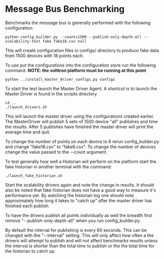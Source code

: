 # Message Bus Benchmarking

Benchmarks the message bus is generally performed with the following configuration:

    python config_builder.py --count=1500 --publish-only-depth-all --scalability-test fake fake18.csv null

This will create configuration files in configs/ directory to produce fake data from 1500 devices with 18 points each.

To use put the configurations into the configuration store run the following command. **NOTE: the volttron platform must be running at this point**

````
python ../install_master_driver_configs.py configs
````

To start the test launch the Master Driver Agent. A shortcut is to launch the Master Driver is found in the scripts directory

````
cd ..
./launch_drivers.sh
````    

This will launch the master driver using the configurations created earlier. The MasterDriver will publish 5 sets of 1500 device "all" publishes and time the results. After 5 publishes have finished the master driver will print the average time and quit.

To change the number of points on each device to 6 rerun config_builder.py and change "fake18.csv" to "fake6.csv". To change the number of devices change the value passed to the --count argument.

To test generally how well a Historian will perform on the platform start the fake historian in another terminal with the command:

    ./launch_fake_historian.sh

Start the scalability drivers again and note the change in results. It should also be noted that fake historian does not have a good way to measure it's performance yet. By watching the historian log one should note approximately how long it takes to "catch up" after the master driver has finished each publish.

To have the drivers publish all points individually as well the breadth first remove "--publish-only-depth-all" when you run config_builder.py.

By default the interval for publishing is every 60 seconds. This can be changed with the "--interval" setting. This will only affect how often a the drivers will attempt to publish and will not affect benchmarks results unless the interval is shorter than the total time to publish or the the total time for the historian to catch up.
